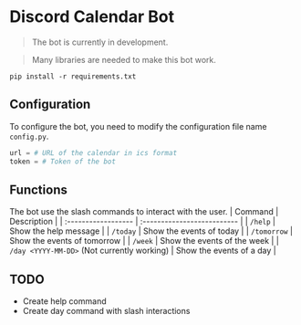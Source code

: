 # Discord Calendar Bot
> The bot is currently in development.

> Many libraries are needed to make this bot work.
```pwsh
pip install -r requirements.txt
```


## Configuration
To configure the bot, you need to modify the configuration file name `config.py`.
```python
url = # URL of the calendar in ics format 
token = # Token of the bot 
```

## Functions
The bot use the slash commands to interact with the user.
| Command             | Description                 |
| :------------------ | :-------------------------- |
| `/help`             | Show the help message       |
| `/today`            | Show the events of today    |
| `/tomorrow`         | Show the events of tomorrow |
| `/week`             | Show the events of the week |
| `/day <YYYY-MM-DD>` (Not currently working) | Show the events of a day    |

## TODO
- Create help command
- Create day command with slash interactions
